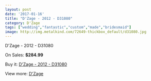 ```yaml
---
layout: post
date: '2017-01-16'
title: "D'Zage - 2012 - D31080"
category: D'Zage
tags: ["wedding","fantastic","custom","made","bridesmaid"]
image: http://img.metalkind.com/72649-thickbox_default/d31080.jpg
---
```

D'Zage - 2012 - D31080

On Sales: **$284.99**
<a href="https://www.metalkind.com/en/dzage/6607-d31080.html"><amp-img layout="responsive" width="600" height="600" src="//img.metalkind.com/72649-thickbox_default/d31080.jpg" alt="D'Zage - 2012 - D31080 0" /></a>
<a href="https://www.metalkind.com/en/dzage/6607-d31080.html"><amp-img layout="responsive" width="600" height="600" src="//img.metalkind.com/72650-thickbox_default/d31080.jpg" alt="D'Zage - 2012 - D31080 1" /></a>
<a href="https://www.metalkind.com/en/dzage/6607-d31080.html"><amp-img layout="responsive" width="600" height="600" src="//img.metalkind.com/72651-thickbox_default/d31080.jpg" alt="D'Zage - 2012 - D31080 2" /></a>
<a href="https://www.metalkind.com/en/dzage/6607-d31080.html"><amp-img layout="responsive" width="600" height="600" src="//img.metalkind.com/72652-thickbox_default/d31080.jpg" alt="D'Zage - 2012 - D31080 3" /></a>
<a href="https://www.metalkind.com/en/dzage/6607-d31080.html"><amp-img layout="responsive" width="600" height="600" src="//img.metalkind.com/72653-thickbox_default/d31080.jpg" alt="D'Zage - 2012 - D31080 4" /></a>

Buy it: [D'Zage - 2012 - D31080](https://www.metalkind.com/en/dzage/6607-d31080.html "D'Zage - 2012 - D31080")

View more: [D'Zage](https://www.metalkind.com/en/38-dzage "D'Zage")